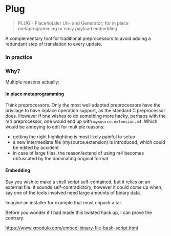 # Plug

> PLUG - PlacehoLder Un- and Generator; for in place metaprogramming or easy payload embedding

A complementary tool for traditional preprocessors to avoid adding a redundant step of translation to every update.

### In practice

### Why?
Multiple reasons actually:

#### In place metaprogramming
Think preprocessors.
Only the most well adapted preprocessors have the privilage to have inplace operation support,
as the standard C preprocessor does.
However if one wishes to do something more hacky,
perhaps with the m4 preprocessor,
one would end up with `mysource.extension.m4`.
Which would be annoying to edit for multiple reasons:
+ getting the right highlighting is most likely painful to setup
+ a new intermediate file (mysource.extension) is introduced, which could be edited by accident
+ in case of large files, the reason/extend of using m4 becomes obfuscated by the dominating original format

#### Embedding
Say you wish to make a shell script self-contained,
but it relies on an external file.
It sounds self-contradictory,
however it could come up when,
say one of the tools involved need large amounts of binary data.

Imagine an installer for example that must unpack a tar.

Before you wonder if I had made this twisted hack up, I can prove the contrary:

https://www.xmodulo.com/embed-binary-file-bash-script.html
